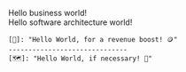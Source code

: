 Hello business world!  
Hello software architecture world!  

    [💼]: "Hello World, for a revenue boost! 🪙"
    ------------------------------
    [🗺️]: "Hello World, if necessary! 🎯"


